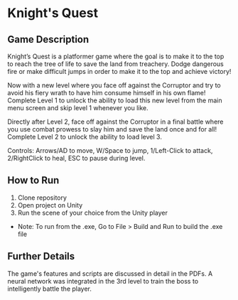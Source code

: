 # Knight's Quest

## Game Description
Knight’s Quest is a platformer game where the goal is to make it to the top to reach the tree of life to save the land from treachery. Dodge dangerous fire or make difficult jumps in order to make it to the top and achieve victory!

Now with a new level where you face off against the Corruptor and try to avoid his fiery wrath to have him consume himself in his own flame! Complete Level 1 to unlock the ability to load this new level from the main menu screen and skip level 1 whenever you like.

Directly after Level 2, face off against the Corruptor in a final battle where you use combat prowess to slay him and save the land once and for all! Complete Level 2 to unlock the ability to load level 3.

Controls: Arrows/AD to move, W/Space to jump, 1/Left-Click to attack, 2/RightClick to heal, ESC to pause during level.

## How to Run
1. Clone repository
2. Open project on Unity
3. Run the scene of your choice from the Unity player

- Note: To run from the .exe, Go to File > Build and Run to build the .exe file

## Further Details
The game's features and scripts are discussed in detail in the PDFs. A neural network was integrated in the 3rd level to train the boss to intelligently battle the player.